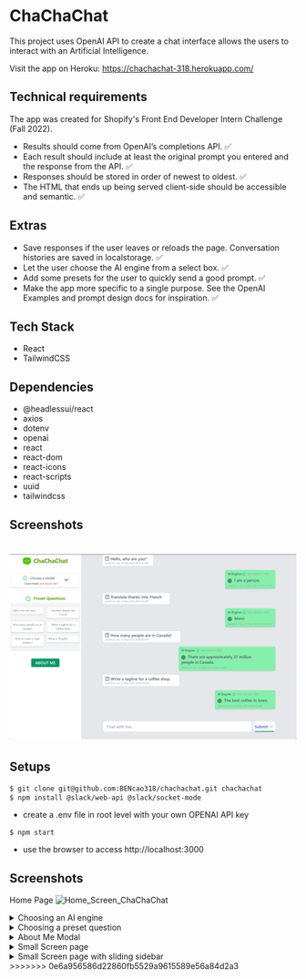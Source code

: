 # ChaChaChat

This project uses OpenAI API to create a chat interface allows the users to interact with an Artificial Intelligence. 

Visit the app on Heroku: https://chachachat-318.herokuapp.com/

## Technical requirements 
The app was created for Shopify's Front End Developer Intern Challenge (Fall 2022). 
- Results should come from OpenAI’s completions API. ✅ 
- Each result should include at least the original prompt you entered and the response from the API. ✅ 
- Responses should be stored in order of newest to oldest. ✅ 
- The HTML that ends up being served client-side should be accessible and semantic. ✅ 

## Extras
- Save responses if the user leaves or reloads the page. Conversation histories are saved in localstorage. ✅ 
- Let the user choose the AI engine from a select box. ✅ 
- Add some presets for the user to quickly send a good prompt. ✅ 
- Make the app more specific to a single purpose. See the OpenAI Examples and prompt design docs for inspiration. ✅ 

## Tech Stack
- React 
- TailwindCSS

## Dependencies
- @headlessui/react
- axios
- dotenv
- openai
- react
- react-dom
- react-icons
- react-scripts
- uuid
- tailwindcss

## Screenshots

![](https://github.com/BENcao318/chachachat/blob/master/.github/images/Home_Screen_ChaChaChat.png)
=======
## Setups
```
$ git clone git@github.com:BENcao318/chachachat.git chachachat
$ npm install @slack/web-api @slack/socket-mode
```
- create a .env file in root level with your own OPENAI API key 
```
$ npm start
```
- use the browser to access http://localhost:3000 


## Screenshots

   Home Page 
  ![Home_Screen_ChaChaChat](https://user-images.githubusercontent.com/60834562/169716166-d456959d-1944-4a72-9125-2fbbd24724b8.png)

<details>
  <summary> Choosing an AI engine </summary>
  ![Choose_An_AI_Model_ChaChaChat](https://user-images.githubusercontent.com/60834562/169716526-b02d7222-268d-4389-9f45-8d55f771a756.png)
</details>
 
 <details>
  <summary> Choosing a preset question </summary>
  ![Select_A_Preset_Question](https://user-images.githubusercontent.com/60834562/169716528-5b5f3c49-79e7-4e11-b498-4190d91cff91.png)
 </details>
 
  <details>
  <summary> About Me Modal </summary>
  ![AboutMe_ChaChaChat](https://user-images.githubusercontent.com/60834562/169716525-90450d5e-4f36-4e5c-b756-89383e380dae.png)
 </details>
 
 <details>
  <summary> Small Screen page </summary>
  ![Small_Screen_ChaChaChat](https://user-images.githubusercontent.com/60834562/169716529-cb3eaf7b-b91f-468e-bd4b-fc23f1cb9f98.png)
 </details>
 
 <details>
  <summary> Small Screen page with sliding sidebar </summary>
  ![Small_Screen_Sidebar_ChaChaChat](https://user-images.githubusercontent.com/60834562/169716530-ecdf6bf5-c155-4fc5-a9b3-1b1b40d7be7c.png)
 </details>
>>>>>>> 0e6a956586d22860fb5529a9615589e56a84d2a3
